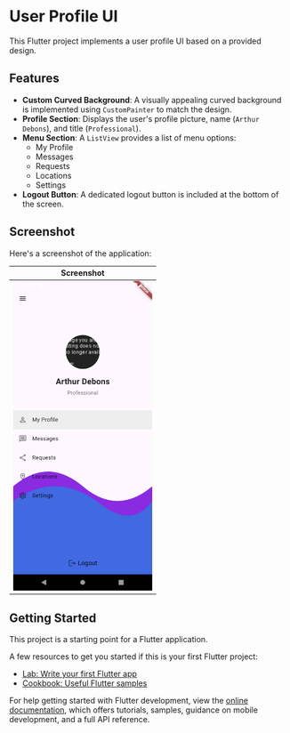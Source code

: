 # User Profile UI

This Flutter project implements a user profile UI based on a provided design.

## Features

- **Custom Curved Background**: A visually appealing curved background is implemented using `CustomPainter` to match the design.
- **Profile Section**: Displays the user's profile picture, name (`Arthur Debons`), and title (`Professional`).
- **Menu Section**: A `ListView` provides a list of menu options:
  - My Profile
  - Messages
  - Requests
  - Locations
  - Settings
- **Logout Button**: A dedicated logout button is included at the bottom of the screen.

## Screenshot

Here's a screenshot of the application:

| Screenshot |
| :---: |
| <img src="screenshots/screenshot.png" alt="App Login Page" width="250"/> |

## Getting Started

This project is a starting point for a Flutter application.

A few resources to get you started if this is your first Flutter project:

- [Lab: Write your first Flutter app](https://docs.flutter.dev/get-started/codelab)
- [Cookbook: Useful Flutter samples](https://docs.flutter.dev/cookbook)

For help getting started with Flutter development, view the
[online documentation](https://docs.flutter.dev/), which offers tutorials,
samples, guidance on mobile development, and a full API reference.
